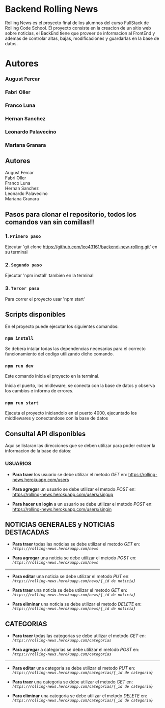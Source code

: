 # Backend Rolling News

Rolling News es el proyecto final de los alumnos del curso FullStack de Rolling Code School.
El proyecto consiste en la creacion de un sitio web sobre noticias, el BackEnd tiene que proveer de informacion al FrontEnd y ademas de controlar altas, bajas, modificaciones y guardarlas en la base de datos.

# Autores
### August Fercar<br/>
### Fabri Oller<br/>
### Franco Luna<br/>
### Hernan Sanchez<br/>
### Leonardo Palavecino<br/>
### Mariana Granara<br/>

## Autores
August Fercar<br/>
Fabri Oller<br/>
Franco Luna<br/>
Hernan Sanchez<br/>
Leonardo Palavecino<br/>
Mariana Granara<br/>


## Pasos para clonar el repositorio, todos los comandos van sin comillas!!

### 1. `Primero paso`

Ejecutar 'git clone https://github.com/leo43161/backend-new-rolling.git' en su terminal 

### 2. `Segundo paso`

Ejecutar 'npm install' tambien en la terminal

### 3. `Tercer paso`

Para correr el proyecto usar 'npm start'

## Scripts disponibles

En el proyecto puede ejecutar los siguientes comandos:

### `npm install`

Se debera intalar todas las dependencias necesarias para el correcto funcionamiento del codigo utilizando dicho comando.

### `npm run dev` 

Este comando inicia el proyecto en la terminal.<br/>

Inicia el puerto, los midleware, se conecta con la base de datos y observa los cambios e informa de errores.

### `npm run start`

Ejecuta el proyecto iniciandolo en el puerto 4000, ejecuntado los middlewares y conectandose con la base de datos 


## Consultal API disponibles

Aquí se listaran las direcciones que se deben utilizar para poder extraer la informacion de la base de datos:

### USUARIOS

- **Para traer** los usuario se debe utilizar el metodo *GET* en: https://rolling-news.herokuapp.com/users

- **Para agregar** un usuario se debe utilizar el metodo *POST* en: https://rolling-news.herokuapp.com/users/singup

- **Para hacer un login** a un usuario se debe utilizar el metodo *POST* en: https://rolling-news.herokuapp.com/users/singin

## NOTICIAS GENERALES y NOTICIAS DESTACADAS

- **Para traer** todas las noticias se debe utilizar el metodo *GET* en: *`https://rolling-news.herokuapp.com/news`*

- **Para agregar** una noticia se debe utilizar el metodo *POST* en: *`https://rolling-news.herokuapp.com/news`*

-------------------------------

- **Para editar** una noticia se debe utilizar el metodo *PUT* en: *`https://rolling-news.herokuapp.com/news/{_id de noticia}`*

- **Para traer** una noticia se debe utilizar el metodo *GET* en: *`https://rolling-news.herokuapp.com/news/{_id de noticia}`*

- **Para eliminar** una noticia se debe utilizar el metodo *DELETE* en: *`https://rolling-news.herokuapp.com/news/{_id de noticia}`*

## CATEGORIAS

- **Para traer** todas las categorias se debe utilizar el metodo *GET* en: *`https://rolling-news.herokuapp.com/categorias`*

- **Para agregar** a categorias se debe utilizar el metodo *POST* en: *`https://rolling-news.herokuapp.com/categorias`*

-------------------------------

- **Para editar** una categoria se debe utilizar el metodo *PUT* en: *`https://rolling-news.herokuapp.com/categorias/{_id de categoria}`*

- **Para traer** una categoria se debe utilizar el metodo *GET* en: *`https://rolling-news.herokuapp.com/categorias/{_id de categoria}`*

- **Para eliminar** una categoria se debe utilizar el metodo *DELETE* en: *`https://rolling-news.herokuapp.com/categorias/{_id de categoria}`*